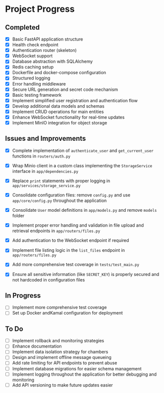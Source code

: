 # Project Progress

## Completed
- [x] Basic FastAPI application structure
- [x] Health check endpoint
- [x] Authentication router (skeleton)
- [x] WebSocket support
- [x] Database abstraction with SQLAlchemy
- [x] Redis caching setup
- [x] Dockerfile and docker-compose configuration
- [x] Structured logging
- [x] Error handling middleware
- [x] Secure URL generation and secret code mechanism
- [x] Basic testing framework
- [x] Implement simplified user registration and authentication flow
- [x] Develop additional data models and schemas
- [x] Implement CRUD operations for main entities
- [x] Enhance WebSocket functionality for real-time updates
- [x] Implement MinIO integration for object storage

## Issues and Improvements
- [x] Complete implementation of `authenticate_user` and `get_current_user` functions in `routers/auth.py`
- [x] Wrap Minio client in a custom class implementing the `StorageService` interface in `app/dependencies.py`
- [x] Replace `print` statements with proper logging in `app/services/storage_service.py`
- [x] Consolidate configuration files: remove `config.py` and use `app/core/config.py` throughout the application
- [x] Consolidate `User` model definitions in `app/models.py` and remove `models` folder
- [x] Implement proper error handling and validation in file upload and retrieval endpoints in `app/routers/files.py`
- [x] Add authentication to the WebSocket endpoint if required
- [x] Implement file listing logic in the `list_files` endpoint in `app/routers/files.py`
- [x] Add more comprehensive test coverage in `tests/test_main.py`
- [x] Ensure all sensitive information (like `SECRET_KEY`) is properly secured and not hardcoded in configuration files


## In Progress
- [ ] Implement more comprehensive test coverage
- [ ] Set up Docker andKamal configuration for deployment

## To Do
- [ ] Implement rollback and monitoring strategies
- [ ] Enhance documentation
- [ ] Implement data isolation strategy for chambers
- [ ] Design and implement offline message queueing
- [ ] Add rate limiting for API endpoints to prevent abuse
- [ ] Implement database migrations for easier schema management
- [ ] Implement logging throughout the application for better debugging and monitoring
- [ ] Add API versioning to make future updates easier
